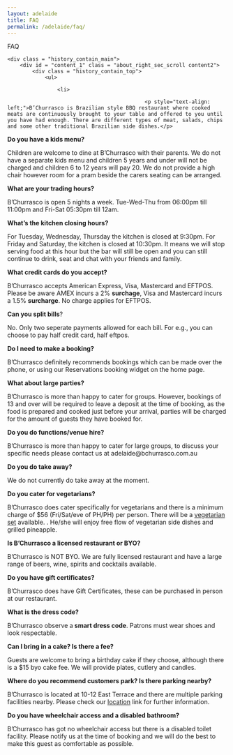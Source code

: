 ```yaml
---
layout: adelaide
title: FAQ
permalink: /adelaide/faq/
---
```




<div class="body_contain_main">
    <div class="history_text1">FAQ</div>
    
    <div class = "history_contain_main">
        <div id = "content_1" class = "about_right_sec_scroll content2">
            <div class = "history_contain_top">
                <ul>

                    <li>
             
                                                <p style="text-align: left;">B’Churrasco is Brazilian style BBQ restaurant where cooked meats are continuously brought to your table and offered to you until you have had enough. There are different types of meat, salads, chips and some other traditional Brazilian side dishes.</p>
<p style="text-align: left;"><strong>Do you have a kids menu?</strong></p>
<p style="text-align: left;">Children are welcome to dine at B’Churrasco with their parents. We do not have a separate kids menu and children 5 years and under will not be charged and children 6 to 12 years will pay 20. We do not provide a high chair however room for a pram beside the carers seating can be arranged.</p>
<p style="text-align: left;"><strong>What are your trading hours?</strong></p>
<p style="text-align: left;">B’Churrasco is open 5 nights a week. Tue-Wed-Thu from 06:00pm till 11:00pm and Fri-Sat 05:30pm till 12am.</p>
<p style="text-align: left;"><strong>What&#8217;s the kitchen closing hours?</strong></p>
<p style="text-align: left;">For Tuesday, Wednesday, Thursday the kitchen is closed at 9:30pm. For Friday and Saturday, the kitchen is closed at 10:30pm. It means we will stop serving food at this hour but the bar will still be open and you can still continue to drink, seat and chat with your friends and family.</p>
<p style="text-align: left;"><strong>What credit cards do you accept?</strong></p>
<p style="text-align: left;">B’Churrasco accepts American Express, Visa, Mastercard and EFTPOS. Please be aware AMEX incurs a 2% <strong>surchage</strong>, Visa and Mastercard incurs a 1.5% <strong>surcharge</strong>. No charge applies for EFTPOS.</p>
<p style="text-align: left;"><strong>Can you split bills</strong>?</p>
<p style="text-align: left;">No. Only two seperate payments allowed for each bill. For e.g., you can choose to pay half credit card, half eftpos.</p>
<p style="text-align: left;"><strong>Do I need to make a booking?</strong></p>
<p style="text-align: left;">B’Churrasco definitely recommends bookings which can be made over the phone, or using our Reservations booking widget on the home page.</p>
<p style="text-align: left;"><strong>What about large parties?</strong></p>
<p style="text-align: left;">B’Churrasco is more than happy to cater for groups. However, bookings of 13 and over will be required to leave a deposit at the time of booking, as the food is prepared and cooked just before your arrival, parties will be charged for the amount of guests they have booked for.</p>
<p style="text-align: left;"><strong>Do you do functions/venue hire?</strong></p>
<p style="text-align: left;">B’Churrasco is more than happy to cater for large groups, to discuss your specific needs please contact us at adelaide@bchurrasco.com.au</p>
<p style="text-align: left;"><strong>Do you do take away?</strong></p>
<p style="text-align: left;">We do not currently do take away at the moment.</p>
<p style="text-align: left;"><strong>Do you cater for vegetarians?</strong></p>
<p style="text-align: left;">B’Churrasco does cater specifically for vegetarians and there is a minimum charge of $56 (Fri/Sat/eve of PH/PH) per person. There will be a <a href="/wp-content/uploads/2014/06/veg_menu.pdf" target="_blank"><u>vegetarian set</u></a> available. . He/she will enjoy free flow of vegetarian side dishes and grilled pineapple.</p>
<p style="text-align: left;"><strong>Is B’Churrasco a licensed restaurant or BYO?</strong></p>
<p style="text-align: left;">B’Churrasco is NOT BYO. We are fully licensed restaurant and have a large range of beers, wine, spirits and cocktails available.</p>
<p style="text-align: left;"><strong>Do you have gift certificates?</strong></p>
<p style="text-align: left;">B’Churrasco does have Gift Certificates, these can be purchased in person at our restaurant.</p>
<p style="text-align: left;"><strong>What is the dress code?</strong></p>
<p style="text-align: left;">B’Churrasco observe a<strong> smart dress code</strong>. Patrons must wear shoes and look respectable.</p>
<p style="text-align: left;"><strong>Can I bring in a cake? Is there a fee?</strong></p>
<p style="text-align: left;">Guests are welcome to bring a birthday cake if they choose, although there is a $15 byo cake fee. We will provide plates, cutlery and candles.</p>
<p style="text-align: left;"><strong>Where do you recommend customers park? Is there parking nearby?</strong></p>
<p style="text-align: left;">B’Churrasco is located at 10-12 East Terrace and there are multiple parking facilities nearby. Please check our <a href="../location"><u>location</u></a> link for further information.</p>
<p style="text-align: left;"><strong>Do you have wheelchair access and a disabled bathroom?</strong></p>
<p style="text-align: left;">B’Churrasco has got no wheelchair access but there is a disabled toilet facility. Please notify us at the time of booking and we will do the best to make this guest as comfortable as possible.</p>

